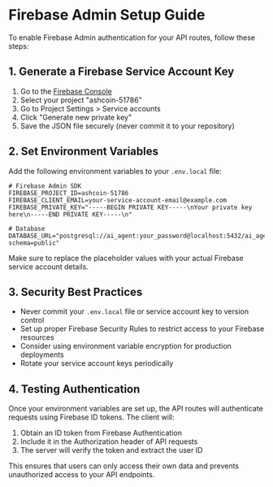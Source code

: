 # Firebase Admin Setup Guide

To enable Firebase Admin authentication for your API routes, follow these steps:

## 1. Generate a Firebase Service Account Key

1. Go to the [Firebase Console](https://console.firebase.google.com/)
2. Select your project "ashcoin-51786"
3. Go to Project Settings > Service accounts
4. Click "Generate new private key"
5. Save the JSON file securely (never commit it to your repository)

## 2. Set Environment Variables

Add the following environment variables to your `.env.local` file:

```
# Firebase Admin SDK
FIREBASE_PROJECT_ID=ashcoin-51786
FIREBASE_CLIENT_EMAIL=your-service-account-email@example.com
FIREBASE_PRIVATE_KEY="-----BEGIN PRIVATE KEY-----\nYour private key here\n-----END PRIVATE KEY-----\n"

# Database
DATABASE_URL="postgresql://ai_agent:your_password@localhost:5432/ai_agent?schema=public"
```

Make sure to replace the placeholder values with your actual Firebase service account details.

## 3. Security Best Practices

- Never commit your `.env.local` file or service account key to version control
- Set up proper Firebase Security Rules to restrict access to your Firebase resources
- Consider using environment variable encryption for production deployments
- Rotate your service account keys periodically

## 4. Testing Authentication

Once your environment variables are set up, the API routes will authenticate requests using Firebase ID tokens. The client will:

1. Obtain an ID token from Firebase Authentication
2. Include it in the Authorization header of API requests
3. The server will verify the token and extract the user ID

This ensures that users can only access their own data and prevents unauthorized access to your API endpoints.
